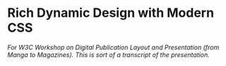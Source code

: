 # Rich Dynamic Design with Modern CSS

*For W3C Workshop on Digital Publication Layout and Presentation (from Manga to Magazines). This is sort of a transcript of the presentation.*
